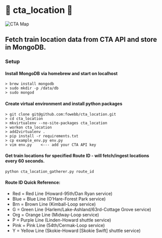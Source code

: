 :steam_locomotive:  cta_location :steam_locomotive:
====================================================================


![CTA Map](http://www.transitchicago.com/assets/1/maps/Loop-Map-Sep18-19.png "Choo choo.")


## Fetch train location data from CTA API and store in MongoDB.

### Setup

#### Install MongoDB via homebrew and start on localhost

```
> brew install mongodb
> sudo mkdir -p /data/db
> sudo mongod
```

#### Create virtual environment and install python packages

```
> git clone git@github.com:fowebb/cta_location.git
> cd cta_location
> mkvirtualenv --no-site-packages cta_location
> workon cta_location
> add2virtualenv .
> pip install -r requirements.txt
> cp example_env.py env.py
> vim env.py    <--- add your CTA API key
```

#### Get train locations for specified Route ID - will fetch/ingest locations every 60 seconds.

```
python cta_location_gatherer.py route_id
```

#### Route ID Quick Reference:
- Red = Red Line (Howard-95th/Dan Ryan service)
- Blue = Blue Line (O’Hare-Forest Park service)
- Brn = Brown Line (Kimball-Loop service)
- G = Green Line (Harlem/Lake-Ashland/63rd-Cottage Grove service)
- Org = Orange Line (Midway-Loop service)
- P = Purple Line (Linden-Howard shuttle service)
- Pink = Pink Line (54th/Cermak-Loop service)
- Y = Yellow Line (Skokie-Howard [Skokie Swift] shuttle service)